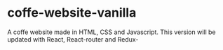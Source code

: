 # coffe-website-vanilla
A coffe website made in HTML, CSS and Javascript. This version will be updated with React, React-router and Redux-
